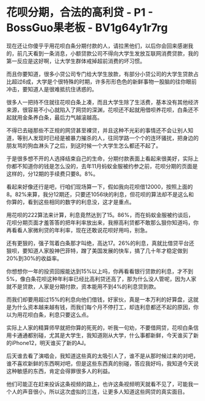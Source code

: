 # 花呗分期，合法的高利贷 - P1 - BossGuo果老板 - BV1g64y1r7rg

现在还让你傻乎乎用花呗白条分期付款的人，请拉黑他们，以后你会回来感谢我的，前几天看到一条消息，小额贷款公司不得向大学生发放互联网消费贷款，我的第一反应是这好啊，让大学生群体戒掉超前消费的坏习惯。

而且你要知道，很多小贷公司专门给大学生放款，有部分小贷公司的大学生贷款占比超过6成，大学是个很特殊的时期，许多形形色色的新鲜事物一股脑的往你眼前冲击，要知道人是很难抵抗住诱惑的。

很多人一把持不住就往花呗白条上凑，而且大学生除了生活费，基本没有其他经济来源，很容易不小心就陷入了网贷的深渊，花呗还不起就用借呗养花呗，白条还不起就用金条养白条，最后力气越滚越高。

不得已去碰那些不正规的网贷甚至裸贷，并且这种不光彩的事情还不会让别人知道，等别人发现时已经是被暴力摧杀的人，往同学路一个个的连环骚扰，把身边的朋友骂的狗血淋头了之后，到这时候一个大学生怎么都还不起了。

于是很多想不开的人选择结束自己的生命，分期付款表面上看起来很美好，实际上你都不知道你的钱是怎么没的，去年11月蚂蚁金服被约参之前，花呗分期的页面是这样的，分12期的手续费只要8。8%。

看起来好像还行是吧，行咱们现场算一下，假如我向花呗借12000，按照上面的8。82%来算，我分12期还，只要还1056块的利息，但花呗的算法却不是这么和你算的，看到这些相同的数字的利息没，这才是重点。

用花呗的222算法来计算，利息竟然达到了15。86%，而在蚂蚁金服被约谈后，花呗分期页面才羞答答的把年利率放出来，我擦高利贷都不敢那么狠你知道吗，你再看看人家微利贷的年利率，现在还敢说花呗好用吗，别急。

还有更狠的，强子驾着白条那才叫绝，高达17。26%的利息，真就比借贷平台还狠呗，要知道人家股神巴菲特，蹭了美国发展的快车，搞了几十年才稳定做到20%到30%的收益率。

你想想你一年的投资回报能达到15%以上吗，你再看看银行贷款的利息，才不到5%，像白条花呗这种年利率已经比高利贷还高了，那为什么没人管呢，因为人家就不是贷款，人家是分期付款，资本能用不到4%的利息贷到款。

而我们却要用超过15%的利息向他们借钱，好家伙，真是一本万利的好算盘，这就是为什么资本越来越有钱，而我们每个月不停打工，却连利息都还不起的原因，你以为用花呗白条，利息只要这么点。

实际上人家的精算师早就把你算的死死的，听我一句劝，不要借网贷，花呗白条信用卡通通都别碰，尤其是大学生，我知道刚从大学，什么事都新鲜，今天谁买了新的iPhone12，明天谁买了新的AJ。

后天谁去看了演唱会，我知道这些真的太吸引人了，谁不是从那时候过来的对吧，谁不喜欢新鲜的东西啊对吧，但是这些东西真的别碰，答应我好吗，我知道今天说这种敏感的东西，肯定会得罪很多人的利益。

他们可能正在赶来投诉这条视频的路上，也许这条视频明天就看不见了，可能我一个人的声音很小，所以这次虚拟的三连，让更多人知道这些网贷的真实面目。

